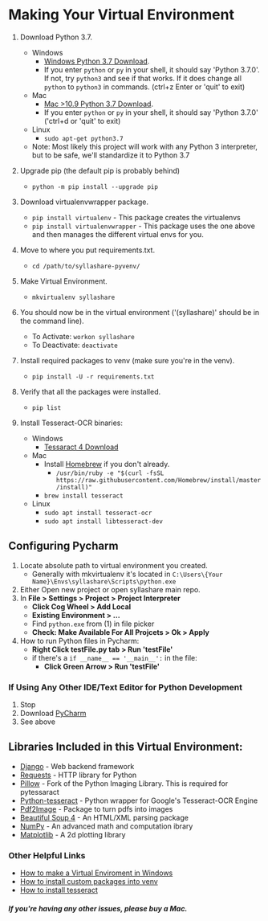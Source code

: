 # Making Your Virtual Environment
  1. Download Python 3.7.
     - Windows
       - [Windows Python 3.7 Download](https://www.python.org/ftp/python/3.7.0/python-3.7.0-amd64.exe).
       - If you enter `python` or `py` in your shell, it should say 'Python 3.7.0'. If not, try `python3` and see if that works. If it does change all `python` to `python3` in commands. (ctrl+z Enter or 'quit' to exit)
     - Mac
       - [Mac >10.9 Python 3.7 Download](https://www.python.org/ftp/python/3.7.0/python-3.7.0-macosx10.9.pkg).
       - If you enter `python` or `py` in your shell, it should say 'Python 3.7.0' ('ctrl+d or 'quit' to exit)
     - Linux
       - `sudo apt-get python3.7`
     - Note: Most likely this project will work with any Python 3 interpreter, but to be safe, we'll standardize it to Python 3.7
     
  2. Upgrade pip (the default pip is probably behind)
     - `python -m pip install --upgrade pip`
     
  3. Download virtualenvwrapper package.
     - `pip install virtualenv` - This package creates the virtualenvs
     - `pip install virtualenvwrapper` - This package uses the one above and then manages the different virtual envs for you.
     
  4. Move to where you put requirements.txt.
     - `cd /path/to/syllashare-pyvenv/`
     
  5. Make Virtual Environment.
     - `mkvirtualenv syllashare`
     
  6. You should now be in the virtual environment ('(syllashare)' should be in the command line).
     - To Activate: `workon syllashare`
     - To Deactivate: `deactivate`
     
  7. Install required packages to venv (make sure you're in the venv).
     - `pip install -U -r requirements.txt `
     
  8. Verify that all the packages were installed.
     - `pip list`
     
  9. Install Tesseract-OCR binaries:
     - Windows
       - [Tessaract 4 Download](https://digi.bib.uni-mannheim.de/tesseract/tesseract-ocr-w64-setup-v4.0.0-beta.1.20180608.exe)
     - Mac
       - Install [Homebrew](https://brew.sh/) if you don't already.
         - `/usr/bin/ruby -e "$(curl -fsSL https://raw.githubusercontent.com/Homebrew/install/master/install)"`
       - `brew install tesseract`
     - Linux
       - `sudo apt install tesseract-ocr`
       - `sudo apt install libtesseract-dev`
 
## Configuring Pycharm
  1. Locate absolute path to virtual environment you created.
     - Generally with mkvirtualenv it's located in `C:\Users\{Your Name}\Envs\syllashare\Scripts\python.exe`
  2. Either Open new project or open syllashare main repo.
  3. In **File > Settings > Project > Project Interpreter** 
     - **Click Cog Wheel > Add Local**
     - **Existing Environment > ...**
     - Find `python.exe` from (1) in file picker
     - **Check: Make Available For All Projcets > Ok > Apply**
  4. How to run Python files in Pycharm:
     - **Right Click testFile.py tab > Run 'testFile'**
     - if there's a `if __name__ == '__main__':` in the file:
       - **Click Green Arrow > Run 'testFile'**
  
### If Using Any Other IDE/Text Editor for Python Development
  1. Stop
  2. Download [PyCharm](https://www.jetbrains.com/pycharm/download/download-thanks.html?platform=windows&code=PCC)
  3. See above

  
## Libraries Included in this Virtual Environment:
  - [Django](https://docs.djangoproject.com/en/2.1/) - Web backend framework
  - [Requests](http://docs.python-requests.org/en/master/user/quickstart/) - HTTP library for Python
  - [Pillow](https://pillow.readthedocs.io/en/latest/) - Fork of the Python Imaging Library. This is required for pytessaract
  - [Python-tesseract](https://pypi.org/project/pytesseract/) - Python wrapper for Google's Tesseract-OCR Engine
  - [Pdf2Image](https://pypi.org/project/pdf2image/) - Package to turn pdfs into images
  - [Beautiful Soup 4](https://www.crummy.com/software/BeautifulSoup/bs4/doc/) - An HTML/XML parsing package
  - [NumPy](https://docs.scipy.org/doc/numpy/user/quickstart.html) - An advanced math and computation ibrary 
  - [Matplotlib](https://matplotlib.org/api/pyplot_summary.html) - A 2d plotting library
  
### Other Helpful Links
  - [How to make a Virtual Enviroment in Windows](https://programwithus.com/learn-to-code/Pip-and-virtualenv-on-Windows/)
  - [How to install custom packages into venv](https://packaging.python.org/guides/installing-using-pip-and-virtualenv/)
  - [How to install tesseract](https://github.com/tesseract-ocr/tesseract/wiki)

  ##### If you're having any other issues, please buy a Mac.
